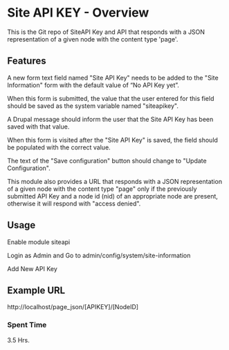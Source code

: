 # Site API KEY - Overview


This is the Git repo of SiteAPI Key and API that responds with a JSON representation of a given node with the content type 'page'.

## Features


A new form text field named "Site API Key" needs to be added to the "Site Information" form with the default value of “No API Key yet”.

When this form is submitted, the value that the user entered for this field should be saved as the system variable named "siteapikey".

A Drupal message should inform the user that the Site API Key has been saved with that value.

When this form is visited after the "Site API Key" is saved, the field should be populated with the correct value.

The text of the "Save configuration" button should change to "Update Configuration".

This module also provides a URL that responds with a JSON representation of a given node with the content type "page" only if the previously submitted API Key and a node id (nid) of an appropriate node are present, otherwise it will respond with "access denied".


## Usage

Enable module siteapi

Login as Admin and Go to admin/config/system/site-information

Add New API Key


## Example URL

http://localhost/page_json/[APIKEY]/[NodeID]

### Spent Time
  3.5 Hrs.
